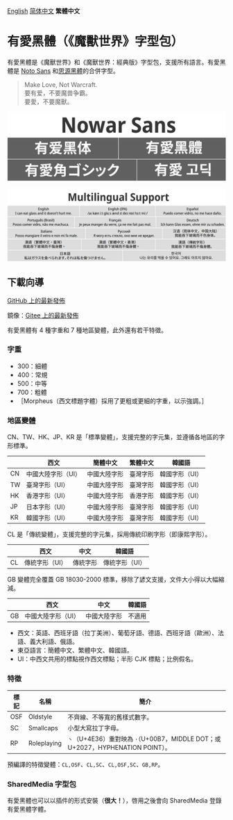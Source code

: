 [English](README.md) [简体中文](README-Hans.md) **繁體中文**

# 有愛黑體（《魔獸世界》字型包）

有愛黑體是《魔獸世界》和《魔獸世界：經典版》字型包，支援所有語言。有愛黑體是 [Noto Sans](https://github.com/googlei18n/noto-fonts) 和[思源黑體](https://github.com/adobe-fonts/source-han-sans)的合併字型。

> Make Love, Not Warcraft.<br>
> 要有爱，不要魔兽争霸。<br>
> 要愛，不要魔獸。

![有愛黑體](poster/heading.png)

![多語言支援](poster/multilingual.png)

## 下載向導

[GitHub 上的最新發佈](https://github.com/nowar-fonts/Nowar-Sans/releases)

鏡像：[Gitee 上的最新發佈](https://gitee.com/nowar-fonts/Nowar-Sans/releases)

有愛黑體有 4 種字重和 7 種地區變體，此外還有若干特徵。

### 字重

* 300：細體
* 400：常規
* 500：中等
* 700：粗體
* ［Morpheus（西文標題字體）採用了更粗或更細的字重，以示強調。］

### 地區變體

CN、TW、HK、JP、KR 是「標準變體」，支援完整的字元集，並遵循各地區的字形標準。

|    | 西文              | 簡體中文     | 繁體中文 | 韓國語        |
| -- | ------------------| ------------ | -------- | ------------- |
| CN | 中國大陸字形（UI）| 中國大陸字形 | 臺灣字形 | 韓國字形（UI）|
| TW | 臺灣字形（UI）    | 中國大陸字形 | 臺灣字形 | 韓國字形（UI）|
| HK | 香港字形（UI）    | 中國大陸字形 | 香港字形 | 韓國字形（UI）|
| JP | 日本字形（UI）    | 中國大陸字形 | 臺灣字形 | 韓國字形（UI）|
| KR | 韓國字形（UI）    | 中國大陸字形 | 臺灣字形 | 韓國字形（UI）|

CL 是「傳統變體」，支援完整的字元集，採用傳統印刷字形（即康熙字形）。

|     | 西文                      | 中文     | 韓國語        |
| --- | ------------------------- | -------- | ------------- |
| CL  | 傳統字形（UI）            | 傳統字形 | 傳統字形（UI）|

GB 變體完全覆蓋 GB 18030-2000 標準，移除了諺文支援，文件大小得以大幅縮減。

|    | 西文              | 中文         | 韓國語 |
| -- | ----------------- | ------------ | ------ |
| GB | 中國大陸字形（UI）| 中國大陸字形 | 不適用 |

* 西文：英語、西班牙語（拉丁美洲）、葡萄牙語、德語、西班牙語（歐洲）、法語、義大利語、俄語。
* 東亞語言：簡體中文、繁體中文、韓國語。
* UI：中西文共用的標點視作西文標點；半形 CJK 標點；比例假名。

### 特徵

| 標記 | 名稱        | 簡介                                                                            |
| ---- | ----------- | ------------------------------------------------------------------------------- |
| OSF  | Oldstyle    | 不齊線、不等寬的舊樣式數字。                                                    |
| SC   | Smallcaps   | 小型大寫拉丁字母。                                                              |
| RP   | Roleplaying | `丶`（U+4E36）重對映為 `·`（U+00B7，MIDDLE DOT；或 U+2027，HYPHENATION POINT）。|

預編譯的特徵變體：`CL,OSF`、`CL,SC`、`CL,OSF,SC`、`GB,RP`。

### SharedMedia 字型包

有愛黑體也可以以插件的形式安裝（**很大！**），啓用之後會向 SharedMedia 登錄有愛黑體字體。
